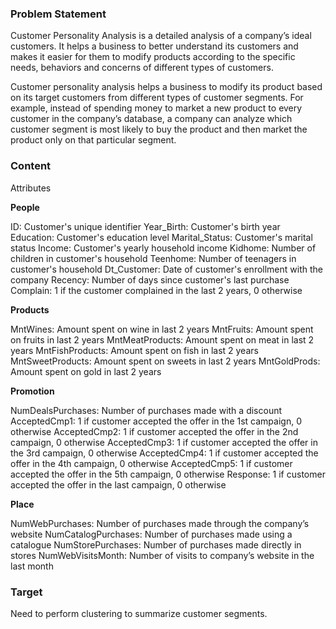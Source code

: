 ### Problem Statement

Customer Personality Analysis is a detailed analysis of a company’s ideal customers. It helps a business to better understand its customers and makes it easier for them to modify products according to the specific needs, behaviors and concerns of different types of customers.

Customer personality analysis helps a business to modify its product based on its target customers from different types of customer segments. For example, instead of spending money to market a new product to every customer in the company’s database, a company can analyze which customer segment is most likely to buy the product and then market the product only on that particular segment.

### Content
Attributes

**People**

ID: Customer's unique identifier
Year_Birth: Customer's birth year
Education: Customer's education level
Marital_Status: Customer's marital status
Income: Customer's yearly household income
Kidhome: Number of children in customer's household
Teenhome: Number of teenagers in customer's household
Dt_Customer: Date of customer's enrollment with the company
Recency: Number of days since customer's last purchase
Complain: 1 if the customer complained in the last 2 years, 0 otherwise

**Products**

MntWines: Amount spent on wine in last 2 years
MntFruits: Amount spent on fruits in last 2 years
MntMeatProducts: Amount spent on meat in last 2 years
MntFishProducts: Amount spent on fish in last 2 years
MntSweetProducts: Amount spent on sweets in last 2 years
MntGoldProds: Amount spent on gold in last 2 years

**Promotion**

NumDealsPurchases: Number of purchases made with a discount
AcceptedCmp1: 1 if customer accepted the offer in the 1st campaign, 0 otherwise
AcceptedCmp2: 1 if customer accepted the offer in the 2nd campaign, 0 otherwise
AcceptedCmp3: 1 if customer accepted the offer in the 3rd campaign, 0 otherwise
AcceptedCmp4: 1 if customer accepted the offer in the 4th campaign, 0 otherwise
AcceptedCmp5: 1 if customer accepted the offer in the 5th campaign, 0 otherwise
Response: 1 if customer accepted the offer in the last campaign, 0 otherwise

**Place**

NumWebPurchases: Number of purchases made through the company’s website
NumCatalogPurchases: Number of purchases made using a catalogue
NumStorePurchases: Number of purchases made directly in stores
NumWebVisitsMonth: Number of visits to company’s website in the last month


### Target
Need to perform clustering to summarize customer segments.